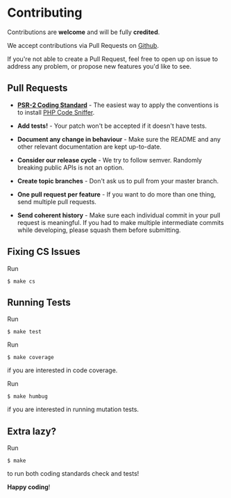 # Contributing

Contributions are **welcome** and will be fully **credited**.

We accept contributions via Pull Requests on [Github](https://github.com/refinery29/piston).

If you're not able to create a Pull Request, feel free to open up on issue to address any problem, or propose new features you'd like to see.

## Pull Requests

- **[PSR-2 Coding Standard](https://github.com/php-fig/fig-standards/blob/master/accepted/PSR-2-coding-style-guide.md)** - The easiest way to apply the conventions is to install [PHP Code Sniffer](http://pear.php.net/package/PHP_CodeSniffer).

- **Add tests!** - Your patch won't be accepted if it doesn't have tests.

- **Document any change in behaviour** - Make sure the README and any other relevant documentation are kept up-to-date.

- **Consider our release cycle** - We try to follow semver. Randomly breaking public APIs is not an option.

- **Create topic branches** - Don't ask us to pull from your master branch.

- **One pull request per feature** - If you want to do more than one thing, send multiple pull requests.

- **Send coherent history** - Make sure each individual commit in your pull request is meaningful. If you had to make multiple intermediate commits while developing, please squash them before submitting.

## Fixing CS Issues

Run

```
$ make cs
```

## Running Tests

Run

```
$ make test
```

Run

```
$ make coverage
```

if you are interested in code coverage.

Run

```
$ make humbug
```

if you are interested in running mutation tests.

## Extra lazy?

Run

```
$ make
```

to run both coding standards check and tests!

**Happy coding**!

